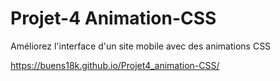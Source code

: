 # Projet-4 Animation-CSS
Améliorez l'interface d'un site mobile avec des animations CSS

https://buens18k.github.io/Projet4_animation-CSS/
